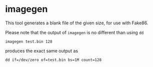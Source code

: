 # imagegen

This tool generates a blank file of the given size, for use with Fake86.

Please note that the output of `imagegen` is no different than using `dd`

```
imagegen test.bin 128
```

produces the exact same output as

```
dd if=/dev/zero of=test.bin bs=1M count=128
```
